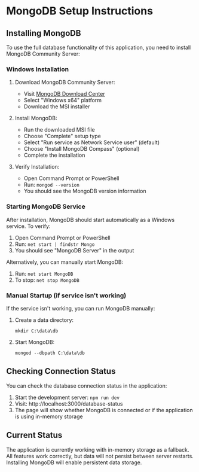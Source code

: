 # MongoDB Setup Instructions

## Installing MongoDB

To use the full database functionality of this application, you need to install MongoDB Community Server:

### Windows Installation

1. Download MongoDB Community Server:
   - Visit [MongoDB Download Center](https://www.mongodb.com/try/download/community)
   - Select "Windows x64" platform
   - Download the MSI installer

2. Install MongoDB:
   - Run the downloaded MSI file
   - Choose "Complete" setup type
   - Select "Run service as Network Service user" (default)
   - Choose "Install MongoDB Compass" (optional)
   - Complete the installation

3. Verify Installation:
   - Open Command Prompt or PowerShell
   - Run: `mongod --version`
   - You should see the MongoDB version information

### Starting MongoDB Service

After installation, MongoDB should start automatically as a Windows service. To verify:

1. Open Command Prompt or PowerShell
2. Run: `net start | findstr Mongo`
3. You should see "MongoDB Server" in the output

Alternatively, you can manually start MongoDB:
1. Run: `net start MongoDB`
2. To stop: `net stop MongoDB`

### Manual Startup (if service isn't working)

If the service isn't working, you can run MongoDB manually:

1. Create a data directory:
   ```
   mkdir C:\data\db
   ```

2. Start MongoDB:
   ```
   mongod --dbpath C:\data\db
   ```

## Checking Connection Status

You can check the database connection status in the application:

1. Start the development server: `npm run dev`
2. Visit: http://localhost:3000/database-status
3. The page will show whether MongoDB is connected or if the application is using in-memory storage

## Current Status

The application is currently working with in-memory storage as a fallback. All features work correctly, but data will not persist between server restarts. Installing MongoDB will enable persistent data storage.